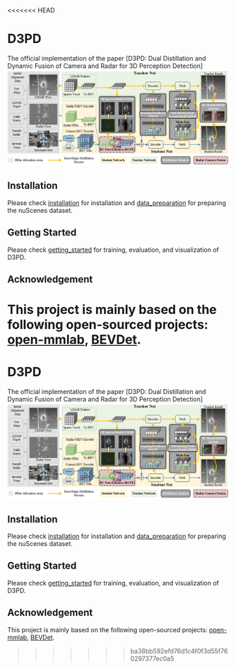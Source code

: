 <<<<<<< HEAD
# D3PD

The official implementation of the paper [D3PD: Dual Distillation and Dynamic Fusion of Camera and Radar for 3D Perception Detection]
![D3PD](/docs/overrall.png "D3PD")

## Installation
Please check [installation](docs/installation.md) for installation and [data_preparation](docs/data_preparation.md) for preparing the nuScenes dataset.

## Getting Started
Please check [getting_started](docs/getting_started.md) for training, evaluation, and visualization of D3PD.


## Acknowledgement
This project is mainly based on the following open-sourced projects: [open-mmlab](https://github.com/open-mmlab), [BEVDet](https://github.com/HuangJunJie2017/BEVDet).
=======
# D3PD

The official implementation of the paper [D3PD: Dual Distillation and Dynamic Fusion of Camera and Radar for 3D Perception Detection]
![D3PD](/docs/overrall.png "D3PD")

## Installation
Please check [installation](docs/installation.md) for installation and [data_preparation](docs/data_preparation.md) for preparing the nuScenes dataset.

## Getting Started
Please check [getting_started](docs/getting_started.md) for training, evaluation, and visualization of D3PD.


## Acknowledgement
This project is mainly based on the following open-sourced projects: [open-mmlab](https://github.com/open-mmlab), [BEVDet](https://github.com/HuangJunJie2017/BEVDet).
>>>>>>> ba38bb592efd76d1c4f0f3d55f760297377ec0a5
